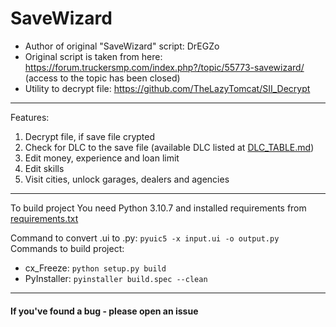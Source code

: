 # SaveWizard

* Author of original "SaveWizard" script: DrEGZo
* Original script is taken from here: <https://forum.truckersmp.com/index.php?/topic/55773-savewizard/> (access to the topic has been closed)
* Utility to decrypt file: <https://github.com/TheLazyTomcat/SII_Decrypt>

***

Features:
1. Decrypt file, if save file crypted
2. Check for DLC to the save file (available DLC listed at [DLC_TABLE.md](https://github.com/JDM170/SaveWizard/blob/dev/DLC_TABLE.md))
3. Edit money, experience and loan limit
4. Edit skills
5. Visit cities, unlock garages, dealers and agencies

***

To build project You need Python 3.10.7 and installed requirements from [requirements.txt](https://github.com/JDM170/SaveWizard/blob/dev/requirements.txt)

Command to convert .ui to .py: ```pyuic5 -x input.ui -o output.py```
Commands to build project:
- cx_Freeze: ```python setup.py build```
- PyInstaller: ```pyinstaller build.spec --clean```

***

#### If you've found a bug - please open an issue
